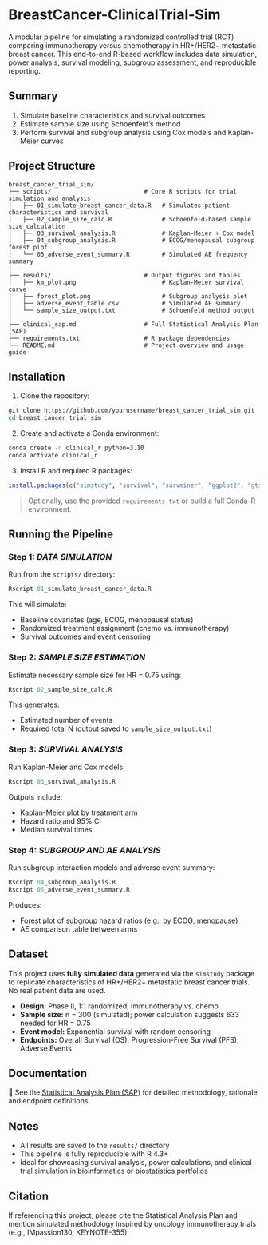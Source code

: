 # BreastCancer-ClinicalTrial-Sim  
A modular pipeline for simulating a randomized controlled trial (RCT) comparing immunotherapy versus chemotherapy in HR+/HER2− metastatic breast cancer. This end-to-end R-based workflow includes data simulation, power analysis, survival modeling, subgroup assessment, and reproducible reporting.

## Summary  
1. Simulate baseline characteristics and survival outcomes  
2. Estimate sample size using Schoenfeld’s method  
3. Perform survival and subgroup analysis using Cox models and Kaplan-Meier curves  

## Project Structure  
```
breast_cancer_trial_sim/
├── scripts/                          # Core R scripts for trial simulation and analysis
│   ├── 01_simulate_breast_cancer_data.R   # Simulates patient characteristics and survival
│   ├── 02_sample_size_calc.R              # Schoenfeld-based sample size calculation
│   ├── 03_survival_analysis.R             # Kaplan-Meier + Cox model
│   ├── 04_subgroup_analysis.R             # ECOG/menopausal subgroup forest plot
│   └── 05_adverse_event_summary.R         # Simulated AE frequency summary
│
├── results/                          # Output figures and tables
│   ├── km_plot.png                        # Kaplan-Meier survival curve
│   ├── forest_plot.png                    # Subgroup analysis plot
│   ├── adverse_event_table.csv            # Simulated AE summary
│   └── sample_size_output.txt             # Schoenfeld method output
│
├── clinical_sap.md                   # Full Statistical Analysis Plan (SAP)
├── requirements.txt                  # R package dependencies
└── README.md                         # Project overview and usage guide
```

## Installation  

1. Clone the repository:
```bash
git clone https://github.com/yourusername/breast_cancer_trial_sim.git
cd breast_cancer_trial_sim
```

2. Create and activate a Conda environment:
```bash
conda create -n clinical_r python=3.10
conda activate clinical_r
```

3. Install R and required R packages:
```r
install.packages(c("simstudy", "survival", "survminer", "ggplot2", "gtsummary", "data.table"))
```

> Optionally, use the provided `requirements.txt` or build a full Conda-R environment.

## Running the Pipeline

### Step 1:  *DATA SIMULATION*  
Run from the `scripts/` directory:
```r
Rscript 01_simulate_breast_cancer_data.R
```
This will simulate:  
- Baseline covariates (age, ECOG, menopausal status)  
- Randomized treatment assignment (chemo vs. immunotherapy)  
- Survival outcomes and event censoring  

### Step 2:  *SAMPLE SIZE ESTIMATION*  
Estimate necessary sample size for HR = 0.75 using:
```r
Rscript 02_sample_size_calc.R
```
This generates:
- Estimated number of events  
- Required total N (output saved to `sample_size_output.txt`)  

### Step 3:  *SURVIVAL ANALYSIS*  
Run Kaplan-Meier and Cox models:
```r
Rscript 03_survival_analysis.R
```
Outputs include:
- Kaplan-Meier plot by treatment arm  
- Hazard ratio and 95% CI  
- Median survival times  

### Step 4:  *SUBGROUP AND AE ANALYSIS*  
Run subgroup interaction models and adverse event summary:
```r
Rscript 04_subgroup_analysis.R
Rscript 05_adverse_event_summary.R
```
Produces:
- Forest plot of subgroup hazard ratios (e.g., by ECOG, menopause)  
- AE comparison table between arms  

## Dataset  

This project uses **fully simulated data** generated via the `simstudy` package to replicate characteristics of HR+/HER2− metastatic breast cancer trials. No real patient data are used.

- **Design:** Phase II, 1:1 randomized, immunotherapy vs. chemo  
- **Sample size:** n = 300 (simulated); power calculation suggests 633 needed for HR = 0.75  
- **Event model:** Exponential survival with random censoring  
- **Endpoints:** Overall Survival (OS), Progression-Free Survival (PFS), Adverse Events  

## Documentation  

📄 See the [Statistical Analysis Plan (SAP)](clinical_sap.md) for detailed methodology, rationale, and endpoint definitions.

## Notes  
- All results are saved to the `results/` directory  
- This pipeline is fully reproducible with R 4.3+  
- Ideal for showcasing survival analysis, power calculations, and clinical trial simulation in bioinformatics or biostatistics portfolios

## Citation  
If referencing this project, please cite the Statistical Analysis Plan and mention simulated methodology inspired by oncology immunotherapy trials (e.g., IMpassion130, KEYNOTE-355).
